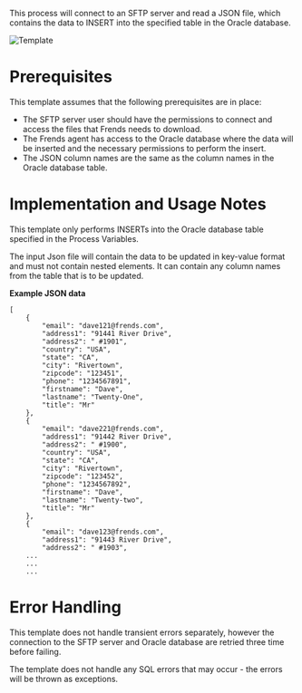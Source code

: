 This process will connect to an SFTP server and read a JSON file, which contains  the data to INSERT into the specified table in the Oracle database.

![Template](assets/CSV_file_from_SFTP_server_to_Oracle_DB_Update.svg)

# Prerequisites

This template assumes that the following prerequisites are in place:

- The SFTP server user should have the permissions to connect and access 
  the files that Frends needs to download.
- The Frends agent has access to the Oracle database where the data will be inserted and the necessary permissions to perform the insert.
- The JSON column names are the same as the column names in the Oracle database table.

# Implementation and Usage Notes

This template only performs INSERTs into the Oracle database table specified in the Process Variables.

The input Json file will contain the data to be updated in key-value format and must not contain nested elements.
It can contain any column names from the table that is to be updated.

**Example JSON data**

```
[
	{
		"email": "dave121@frends.com",
		"address1": "91441 River Drive",
		"address2": " #1901",
		"country": "USA",
		"state": "CA",
		"city": "Rivertown",
		"zipcode": "123451",
		"phone": "1234567891",
		"firstname": "Dave",
		"lastname": "Twenty-One",
		"title": "Mr"
	},
	{
		"email": "dave221@frends.com",
		"address1": "91442 River Drive",
		"address2": " #1900",
		"country": "USA",
		"state": "CA",
		"city": "Rivertown",
		"zipcode": "123452",
		"phone": "1234567892",
		"firstname": "Dave",
		"lastname": "Twenty-two",
		"title": "Mr"
	},
	{
		"email": "dave123@frends.com",
		"address1": "91443 River Drive",
		"address2": " #1903",
	...
	...
	...
```

# Error Handling

This template does not handle transient errors separately, however the connection to the SFTP server and Oracle database are retried three time before failing.

The template does not handle any SQL errors that may occur - the errors will be thrown as exceptions.
